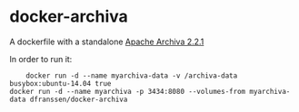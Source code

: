 docker-archiva
==============
A dockerfile with a standalone [Apache Archiva 2.2.1](http://archiva.apache.org/docs/2.1.1/index.html)

In order to run it:

		docker run -d --name myarchiva-data -v /archiva-data busybox:ubuntu-14.04 true
    docker run -d --name myarchiva -p 3434:8080 --volumes-from myarchiva-data dfranssen/docker-archiva